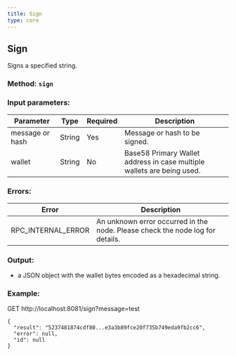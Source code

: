 ```yaml
---
title: Sign
type: core
---
```

## Sign
Signs a specified string.
### Method: `sign`
### Input parameters:

| Parameter | Type | Required | Description |
| --- | --- | --- | --- |
| message or hash | String | Yes | Message or hash to be signed. |
| wallet | String | No | Base58 Primary Wallet address in case multiple wallets are being used. |


### Errors:

| Error | Description |
| --- | --- |
| RPC_INTERNAL_ERROR | An unknown error occurred in the node. Please check the node log for details. |

### Output:
- a JSON object with the wallet bytes encoded as a hexadecimal string.

### Example:
GET http://localhost:8081/sign?message=test
```
{
  "result": "5237481874cdf80...e3a3b89fce20f735b749eda9fb2cc6",
  "error": null,
  "id": null
}
```
